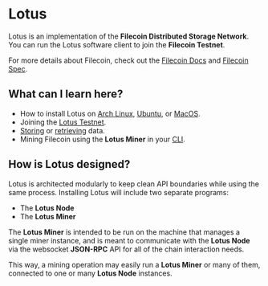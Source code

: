 # Lotus

Lotus is an implementation of the **Filecoin Distributed Storage Network**. You can run the Lotus software client to join the **Filecoin Testnet**.

For more details about Filecoin, check out the [Filecoin Docs](https://docs.filecoin.io) and [Filecoin Spec](https://filecoin-project.github.io/specs/).

## What can I learn here?

- How to install Lotus on [Arch Linux](https://docs.lotu.sh/en+install-lotus-arch), [Ubuntu](https://docs.lotu.sh/en+install-lotus-ubuntu), or [MacOS](https://docs.lotu.sh/en+install-lotus-macos).
- Joining the [Lotus Testnet](https://docs.lotu.sh/en+join-testnet).
- [Storing](https://docs.lotu.sh/en+storing-data) or [retrieving](https://docs.lotu.sh/en+retrieving-data) data.
- Mining Filecoin using the **Lotus Miner** in your [CLI](https://docs.lotu.sh/en+mining).

## How is Lotus designed?

Lotus is architected modularly to keep clean API boundaries while using the same process. Installing Lotus will include two separate programs:

- The **Lotus Node**
- The **Lotus Miner**

The **Lotus Miner** is intended to be run on the machine that manages a single miner instance, and is meant to communicate with the **Lotus Node** via the websocket **JSON-RPC** API for all of the chain interaction needs.

This way, a mining operation may easily run a **Lotus Miner** or many of them, connected to one or many **Lotus Node** instances.
